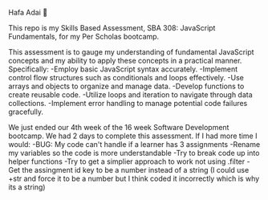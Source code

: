 Hafa Adai 🌸

This repo is my Skills Based Assessment, SBA 308: JavaScript Fundamentals, for my Per Scholas bootcamp.

This assessment is to gauge my understanding of fundamental JavaScript concepts and my ability to apply these concepts in a practical manner. Specifically:
-Employ basic JavaScript syntax accurately.
-Implement control flow structures such as conditionals and loops effectively.
-Use arrays and objects to organize and manage data.
-Develop functions to create reusable code.
-Utilize loops and iteration to navigate through data collections.
-Implement error handling to manage potential code failures gracefully.

 We just ended our 4th week of the 16 week Software Development bootcamp. We had 2 days to complete this assessment. If I had more time I would:
-BUG: My code can't handle if a learner has 3 assignments
-Rename my variables so the code is more understandable 
-Try to break code up into helper functions 
-Try to get a simplier approach to work not using .filter
-Get the assingment id key to be a number instead of a string (I could use +str and force it to be a number but I think coded it incorrectly which is why its a string)
